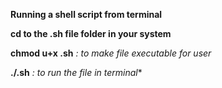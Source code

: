 **Running a shell script from terminal**

**cd to the .sh file folder in your system**

**chmod u+x <filename>.sh** *: to make file executable for user*

**./<filename>.sh** *: to run the file in terminal**
